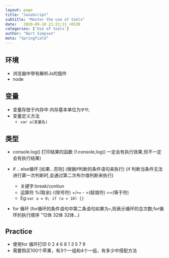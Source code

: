 ```yaml
---
layout: page
title: "JavaScript"
subtitle: "Master the use of tools"
date:   2020-09-10 21:21:21 +0530
categories: ['Use of tools']
author: "Bart Simpson"
meta: "Springfield"
---
```



## 环境
 - 浏览器中带有解析Js的插件
 - node
## 变量
 - 变量存放于内存中 内存基本单位为`字节`;
 - 变量定义方法
     - `var a(变量名)`
## 类型
 - console.log() 打印结果的函数 (!:console,log() 一定会有执行效果,但不一定会有执行结果)
 - if .. else循环 [如果...否则] (根据if判断的条件语句来执行) (if 判断当条件无法进行第一次判断时,会通过第二次布尔值判断来执行)
     - 关键字:break/contiun
     - 运算符 %(取余) /(除号符) +/`+=`  -  =(赋值符) ==(等于符)
     - Eg:`var a = 0; if (a = 10) {}`

 - for 循环 (for循环的条件语句中第二条语句如果为`<`,则表示循环的总次数;for循环的执行顺序 "12体 32体 32体...) 
     
## Practice
 - 使用for 循环打印 0 2 4 6 8 1 3 5 7 9
 - 需要购买100个苹果，有3个一组和4个一组，有多少中搭配方法